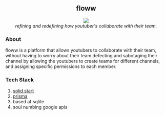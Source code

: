 <div align="center">
<h2>floww</h2>
<img src="https://i.imgur.com/BW3ua0E.png">
<br>
<i>refining and redefining how youtuber's collaborate with their team.</i>
</div>

### About
floww is a platform that allows youtubers to collaborate with their team, without having to worry about their team defecting and sabotaging their channel by allowing the youtubers to create teams for different channels, and assigning specific permissions to each member.

### Tech Stack 

1. [solid start](https://start.solidjs.com/)
2. [prisma](https://prisma.io)
3. based af sqlite
4. soul numbing google apis
